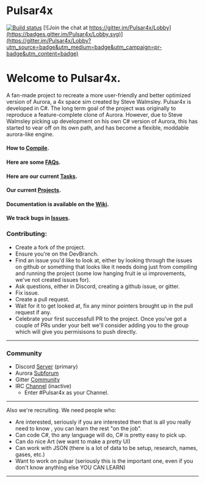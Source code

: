 # Pulsar4x
[![Build status](https://ci.appveyor.com/api/projects/status/owpp4y7ruyn0skm1/branch/Master?svg=true)](https://ci.appveyor.com/project/intercross21/pulsar4x/branch/Master)
[![Join the chat at https://gitter.im/Pulsar4x/Lobby](https://badges.gitter.im/Pulsar4x/Lobby.svg)](https://gitter.im/Pulsar4x/Lobby?utm_source=badge&utm_medium=badge&utm_campaign=pr-badge&utm_content=badge)

# Welcome to Pulsar4x.
  
A fan-made project to recreate a more user-friendly and better optimized version of Aurora, a 4x space sim created by Steve Walmsley. Pulsar4x is developed in C#. The long term goal of the project was originally to reproduce a feature-complete clone of Aurora. However, due to Steve Walmsley picking up development on his own C# version of Aurora, this has started to vear off on its own path, and has become a flexible, moddable aurora-like engine.


#### How to [Compile](https://github.com/Pulsar4xDevs/Pulsar4x/wiki/Compilation).
#### Here are some [FAQs](https://github.com/Pulsar4xDevs/Pulsar4x/wiki/FAQ).  
#### Here are our current [Tasks](https://github.com/Pulsar4xDevs/Pulsar4x/wiki/Issues-&-Projects).  
#### Our current [Projects](https://github.com/Pulsar4xDevs/Pulsar4x/projects).
#### Documentation is available on the [Wiki](https://github.com/Pulsar4xDevs/Pulsar4x/projects).
#### We track bugs in [Issues](https://github.com/Pulsar4xDevs/Pulsar4x/issues).

### Contributing:  
* Create a fork of the project.  
* Ensure you're on the DevBranch. 
* Find an issue you'd like to look at, either by looking through the issues on github or something that looks like it needs doing just from compiling and running the project (some low hanging fruit ie ui improvements, we've not created issues for).  
* Ask questions, either in Discord, creating a github issue, or gitter.
* Fix issue.
* Create a pull request. 
* Wait for it to get looked at, fix any minor pointers brought up in the pull request if any.
* Celebrate your first successfull PR to the project. 
Once you've got a couple of PRs under your belt we'll consider adding you to the group which will give you permisisons to push directly.  
***

### Community

* Discord [Server](https://discord.gg/3uwCQSn) (primary)
* Aurora [Subforum](http://aurora2.pentarch.org/index.php?board=169.0)
* Gitter [Community](https://gitter.im/Pulsar4x/Lobby)
* IRC [Channel](http://webchat.freenode.net/) (inactive)
  * Enter #Pulsar4x as your Channel.  

***

Also we're recruiting. We need people who:
* Are interested, seriously if you are interested then that is all you really need to know , you can learn the rest "on the job".
* Can code C#, tho any language will do, C# is pretty easy to pick up. 
* Can do nice Art (we want to make a pretty UI)
* Can work with JSON (there is a lot of data to be setup, research, names, gases, etc.)
* Want to work on pulsar (seriously this is the important one, even if you don't know anything else YOU CAN LEARN)


***
